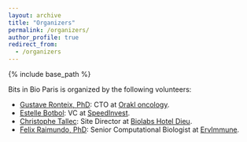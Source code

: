 ```yaml
---
layout: archive
title: "Organizers"
permalink: /organizers/
author_profile: true
redirect_from:
  - /organizers
---
```


{% include base_path %}

Bits in Bio Paris is organized by the following volunteers:

- [Gustave Ronteix, PhD](https://gronteix.github.io/): CTO at [Orakl oncology](https://www.orakl-oncology.com/).
- [Estelle Botbol](https://www.linkedin.com/in/estelle-botbol/): VC at [SpeedInvest](https://www.speedinvest.com/).
- [Christophe Tallec](https://www.linkedin.com/in/christophetallec/): Site Director at [Biolabs Hotel Dieu](https://www.biolabs.io/hotel-dieu).
- [Felix Raimundo, PhD](https://gamazeps.github.io/): Senior Computational Biologist at [ErvImmune](https://ervimmune.com/).
